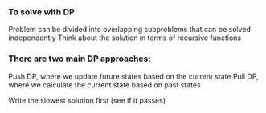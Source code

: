 ### To solve with DP
Problem can be divided into overlapping subproblems that can be solved independently
Think about the solution in terms of recursive functions

### There are two main DP approaches:
Push DP, where we update future states based on the current state
Pull DP, where we calculate the current state based on past states

Write the slowest solution first (see if it passes)